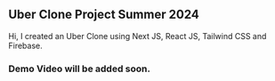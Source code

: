 ## Uber Clone Project Summer 2024

Hi, I created an Uber Clone using Next JS, React JS, Tailwind CSS and Firebase.

### Demo Video will be added soon.

